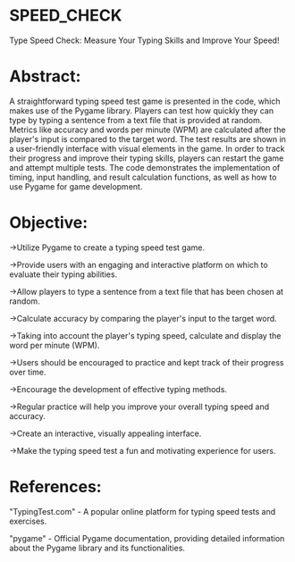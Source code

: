 # SPEED_CHECK
Type Speed Check: Measure Your Typing Skills and Improve Your Speed! 


# Abstract:

A straightforward typing speed test game is presented in the code, which makes use of the Pygame library. Players can test how quickly they can type by typing a sentence from a text file that is provided at random. Metrics like accuracy and words per minute (WPM) are calculated after the player's input is compared to the target word. The test results are shown in a user-friendly interface with visual elements in the game. In order to track their progress and improve their typing skills, players can restart the game and attempt multiple tests. The code demonstrates the implementation of timing, input handling, and result calculation functions, as well as how to use Pygame for game development.


# Objective:

->Utilize Pygame to create a typing speed test game.

->Provide users with an engaging and interactive platform on which to evaluate their typing abilities.

->Allow players to type a sentence from a text file that has been chosen at random.

->Calculate accuracy by comparing the player's input to the target word.

->Taking into account the player's typing speed, calculate and display the word per minute (WPM).

->Users should be encouraged to practice and kept track of their progress over time.

->Encourage the development of effective typing methods.

->Regular practice will help you improve your overall typing speed and accuracy.

->Create an interactive, visually appealing interface.

->Make the typing speed test a fun and motivating experience for users.


# References:

"TypingTest.com" - A popular online platform for typing speed tests and exercises.

"pygame" - Official Pygame documentation, providing detailed information about the Pygame library and its functionalities. 

